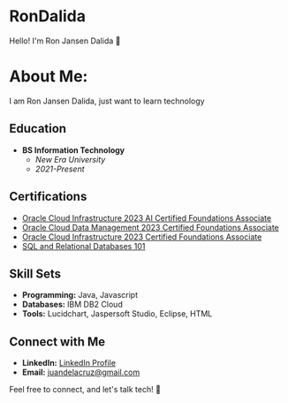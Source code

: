 # RonDalida
Hello! I'm Ron Jansen Dalida 👋 

# About Me:

I am Ron Jansen Dalida, just want to learn technology

## Education

- **BS Information Technology**
  - *New Era University*
  - *2021-Present*

## Certifications

- [Oracle Cloud Infrastructure 2023 AI Certified Foundations Associate](https://catalog-education.oracle.com/pls/certview/sharebadge?id=AA93B30CEAA887D5871BBBFD46B84BEC30C0235024D553F79D4DA463218B5225&fbclid=IwAR1h2-DaJ_k1hEOwgrbgaqeLpsQLZ_tvQb4Aw5PRoeGPO5zzPA2p6o694sY1)
- [Oracle Cloud Data Management 2023 Certified Foundations Associate](Certification_Link2)
- [Oracle Cloud Infrastructure 2023 Certified Foundations Associate](Certification_Link3)
- [SQL and Relational Databases 101](Certification_Link4)

## Skill Sets

- **Programming:** Java, Javascript
- **Databases:** IBM DB2 Cloud
- **Tools:** Lucidchart, Jaspersoft Studio, Eclipse, HTML

## Connect with Me

- **LinkedIn:** [LinkedIn Profile](LinkedIn_Profile_Link)
- **Email:** juandelacruz@gmail.com

Feel free to connect, and let's talk tech! 🚀

